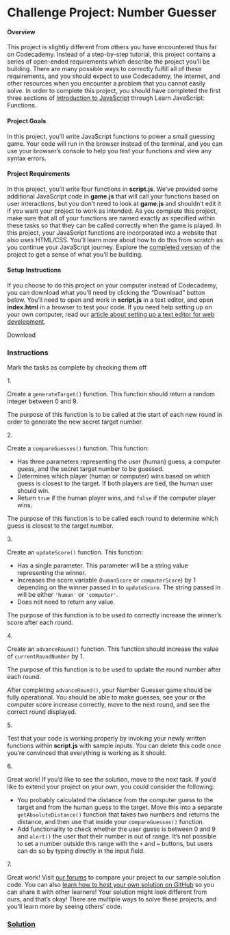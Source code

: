 # Challenge Project: Number Guesser

#### Overview

This project is slightly different from others you have encountered thus
far on Codecademy. Instead of a step-by-step tutorial, this project
contains a series of open-ended requirements which describe the project
you’ll be building. There are many possible ways to correctly fulfill
all of these requirements, and you should expect to use Codecademy, the
internet, and other resources when you encounter a problem that you
cannot easily solve. In order to complete this project, you should have
completed the first three sections of
<a href="https://www.codecademy.com/courses/introduction-to-javascript"
class="e14vpv2g1 gamut-xro1w8-ResetElement-Anchor-AnchorBase e1bhhzie0"
target="_blank">Introduction to JavaScript</a> through Learn JavaScript:
Functions.

#### Project Goals

In this project, you’ll write JavaScript functions to power a small
guessing game. Your code will run in the browser instead of the
terminal, and you can use your browser’s console to help you test your
functions and view any syntax errors.

#### Project Requirements

In this project, you’ll write four functions in **script.js**. We’ve
provided some additional JavaScript code in **game.js** that will call
your functions based on user interactions, but you don’t need to look at
**game.js** and shouldn’t edit it if you want your project to work as
intended. As you complete this project, make sure that all of your
functions are named exactly as specified within these tasks so that they
can be called correctly when the game is played. In this project, your
JavaScript functions are incorporated into a website that also uses
HTML/CSS. You’ll learn more about how to do this from scratch as you
continue your JavaScript journey. Explore the <a
href="https://content.codecademy.com/PRO/independent-practice-projects/number-guesser/example/index.html"
class="e14vpv2g1 gamut-xro1w8-ResetElement-Anchor-AnchorBase e1bhhzie0"
target="_blank" rel="noopener">completed version</a> of the project to
get a sense of what you’ll be building.

#### Setup Instructions

If you choose to do this project on your computer instead of Codecademy,
you can download what you’ll need by clicking the “Download” button
below. You’ll need to open and work in **script.js** in a text editor,
and open **index.html** in a browser to test your code. If you need help
setting up on your own computer, read our
<a href="https://www.codecademy.com/articles/visual-studio-code"
class="e14vpv2g1 gamut-xro1w8-ResetElement-Anchor-AnchorBase e1bhhzie0"
target="_blank">article about setting up a text editor for web
development</a>.

Download

### Instructions

Mark the tasks as complete by checking them off

1\.

Create a `generateTarget()` function. This function should return a
random integer between 0 and 9.

The purpose of this function is to be called at the start of each new
round in order to generate the new secret target number.

2\.

Create a `compareGuesses()` function. This function:

- Has three parameters representing the user (human) guess, a computer
  guess, and the secret target number to be guessed.
- Determines which player (human or computer) wins based on which guess
  is closest to the target. If both players are tied, the human user
  should win.
- Return `true` if the human player wins, and `false` if the computer
  player wins.

The purpose of this function is to be called each round to determine
which guess is closest to the target number.

3\.

Create an `updateScore()` function. This function:

- Has a single parameter. This parameter will be a string value
  representing the winner.
- Increases the score variable (`humanScore` or `computerScore`) by 1
  depending on the winner passed in to `updateScore`. The string passed
  in will be either `'human'` or `'computer'`.
- Does not need to return any value.

The purpose of this function is to be used to correctly increase the
winner’s score after each round.

4\.

Create an `advanceRound()` function. This function should increase the
value of `currentRoundNumber` by 1.

The purpose of this function is to be used to update the round number
after each round.

After completing `advanceRound()`, your Number Guesser game should be
fully operational. You should be able to make guesses, see your or the
computer score increase correctly, move to the next round, and see the
correct round displayed.

5\.

Test that your code is working properly by invoking your newly written
functions within **script.js** with sample inputs. You can delete this
code once you’re convinced that everything is working as it should.

6\.

Great work! If you’d like to see the solution, move to the next task. If
you’d like to extend your project on your own, you could consider the
following:

- You probably calculated the distance from the computer guess to the
  target and from the human guess to the target. Move this into a
  separate `getAbsoluteDistance()` function that takes two numbers and
  returns the distance, and then use that inside your `compareGuesses()`
  function.
- Add functionality to check whether the user guess is between 0 and 9
  and `alert()` the user that their number is out of range. It’s not
  possible to set a number outside this range with the `+` and `=`
  buttons, but users can do so by typing directly in the input field.

7\.

Great work! Visit <a
href="https://discuss.codecademy.com/t/number-guesser-challenge-project-javascript/462394"
class="e14vpv2g1 gamut-xro1w8-ResetElement-Anchor-AnchorBase e1bhhzie0"
target="_blank" rel="noopener">our forums</a> to compare your project to
our sample solution code. You can also
<a href="https://www.codecademy.com/learn/learn-git"
class="e14vpv2g1 gamut-xro1w8-ResetElement-Anchor-AnchorBase e1bhhzie0"
target="_blank">learn how to host your own solution on GitHub</a> so you
can share it with other learners! Your solution might look different
from ours, and that’s okay! There are multiple ways to solve these
projects, and you’ll learn more by seeing others’ code.

### [Solution](https://datttrian.github.io/full-stack-engineer/javascript-syntax-part-i/number-guesser-independent-practice/index.html)
